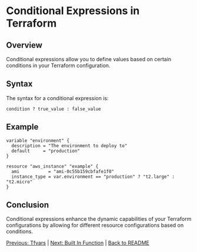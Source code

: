 # Conditional Expressions in Terraform

## Overview

Conditional expressions allow you to define values based on certain conditions in your Terraform configuration.

## Syntax

The syntax for a conditional expression is:

```hcl
condition ? true_value : false_value
```

## Example

```hcl
variable "environment" {
  description = "The environment to deploy to"
  default     = "production"
}

resource "aws_instance" "example" {
  ami           = "ami-0c55b159cbfafe1f0"
  instance_type = var.environment == "production" ? "t2.large" : "t2.micro"
}
```

## Conclusion

Conditional expressions enhance the dynamic capabilities of your Terraform configurations by allowing for different resource configurations based on conditions.



[Previous: Tfvars](07-tfvars.md) | [Next: Built In Function](09-builtin-functions.md) | [Back to README](README.md)
